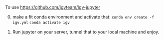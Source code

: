 To use https://github.com/igvteam/igv-jupyter

0. make a fit conda environment and activate that:
`conda env create -f igv.yml`
`conda activate igv`

1. Run jupyter on your server, tunnel that to your local machine and enjoy. 
